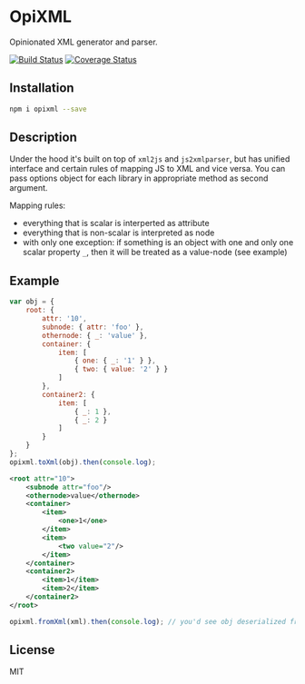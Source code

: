 # OpiXML

Opinionated XML generator and parser.

[![Build Status](https://travis-ci.org/titarenko/opixml.svg?branch=master)](https://travis-ci.org/titarenko/opixml)
[![Coverage Status](https://coveralls.io/repos/github/titarenko/opixml/badge.svg?branch=master)](https://coveralls.io/github/titarenko/opixml?branch=master)

## Installation

```sh
npm i opixml --save
```

## Description

Under the hood it's built on top of `xml2js` and `js2xmlparser`, but has unified interface and certain rules of mapping JS to XML and vice versa. You can pass options object for each library in appropriate method as second argument.

Mapping rules:
- everything that is scalar is interperted as attribute
- everything that is non-scalar is interpreted as node
- with only one exception: if something is an object with one and only one scalar property `_`, then it will be treated as a value-node (see example)

## Example

```js
var obj = { 
	root: { 
		attr: '10', 
		subnode: { attr: 'foo' },
		othernode: { _: 'value' },
		container: {
			item: [
				{ one: { _: '1' } },
				{ two: { value: '2' } }
			]
		},
		container2: {
			item: [
				{ _: 1 },
				{ _: 2 }
			]
		}
	}
};
opixml.toXml(obj).then(console.log);
```

```xml
<root attr="10">
	<subnode attr="foo"/>
	<othernode>value</othernode>
	<container>
		<item>
			<one>1</one>
		</item>
		<item>
			<two value="2"/>
		</item>
	</container>
	<container2>
		<item>1</item>
		<item>2</item>
	</container2>
</root>
```

```js
opixml.fromXml(xml).then(console.log); // you'd see obj deserialized from XML
```

## License

MIT
